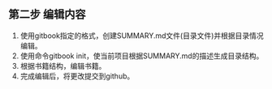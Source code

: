 ## 第二步 编辑内容

1. 使用gitbook指定的格式，创建SUMMARY.md文件(目录文件)并根据目录情况编辑。
2. 使用命令gitbook init，使当前项目根据SUMMARY.md的描述生成目录结构。
3. 根据书籍结构，编辑书籍。
4. 完成编辑后，将更改提交到github。


